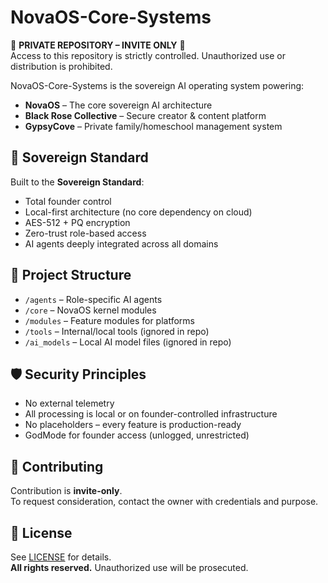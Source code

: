 # NovaOS-Core-Systems

🚨 **PRIVATE REPOSITORY – INVITE ONLY** 🚨  
Access to this repository is strictly controlled. Unauthorized use or distribution is prohibited.

NovaOS-Core-Systems is the sovereign AI operating system powering:
- **NovaOS** – The core sovereign AI architecture
- **Black Rose Collective** – Secure creator & content platform
- **GypsyCove** – Private family/homeschool management system

## 🚀 Sovereign Standard
Built to the **Sovereign Standard**:
- Total founder control
- Local-first architecture (no core dependency on cloud)
- AES-512 + PQ encryption
- Zero-trust role-based access
- AI agents deeply integrated across all domains

## 📂 Project Structure
- `/agents` – Role-specific AI agents
- `/core` – NovaOS kernel modules
- `/modules` – Feature modules for platforms
- `/tools` – Internal/local tools (ignored in repo)
- `/ai_models` – Local AI model files (ignored in repo)

## 🛡 Security Principles
- No external telemetry
- All processing is local or on founder-controlled infrastructure
- No placeholders – every feature is production-ready
- GodMode for founder access (unlogged, unrestricted)

## 🤝 Contributing
Contribution is **invite-only**.  
To request consideration, contact the owner with credentials and purpose.

## 📜 License
See [LICENSE](LICENSE) for details.  
**All rights reserved.** Unauthorized use will be prosecuted.